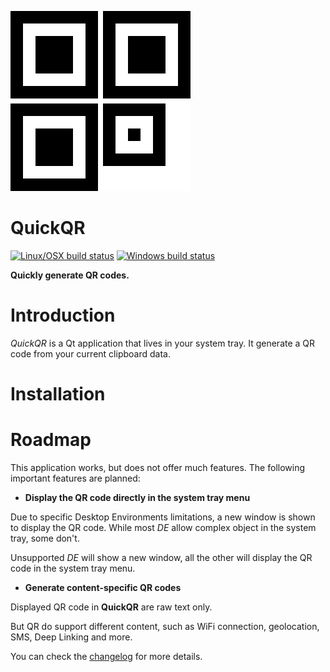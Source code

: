 ![QuickQR logo](resources/icons/quickqr.svg)
# QuickQR

[![Linux/OSX build status](https://travis-ci.org/flowgunso/QuickQR.svg)](https://travis-ci.org/flowgunso/QuickQR)
[![Windows build status](https://ci.appveyor.com/api/projects/status/ym9ls83a7r3hja8q?svg=true)](https://ci.appveyor.com/project/flowgunso/quickqr)

__Quickly generate QR codes.__

# Introduction

*QuickQR* is a Qt application that lives in your system tray.
It generate a QR code from your current clipboard data.

# Installation

# Roadmap

This application works, but does not offer much features.
The following important features are planned:
- __Display the QR code directly in the system tray menu__

Due to specific Desktop Environments limitations, a new window is shown to display the QR code.
While most _DE_ allow complex object in the system tray, some don't.

Unsupported _DE_ will show a new window, all the other will display the QR code in the system tray menu.

- __Generate content-specific QR codes__

Displayed QR code in __QuickQR__ are raw text only.

But QR do support different content, such as WiFi connection, geolocation, SMS, Deep Linking and more.

You can check the [changelog](CHANGELOG.md) for more details.


